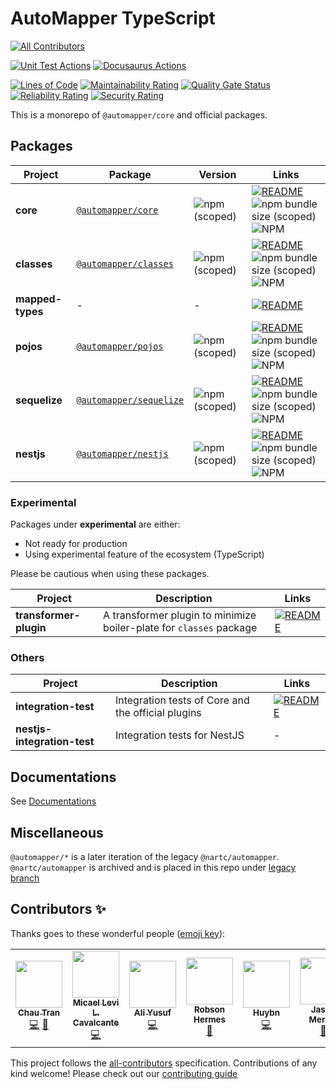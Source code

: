 # AutoMapper TypeScript

<!-- ALL-CONTRIBUTORS-BADGE:START - Do not remove or modify this section -->

[![All Contributors](https://img.shields.io/badge/all_contributors-6-orange.svg?style=flat-square)](#contributors-)

<!-- ALL-CONTRIBUTORS-BADGE:END -->

[![Unit Test Actions](https://github.com/nartc/mapper/workflows/Unit%20Test/badge.svg)](https://github.com/nartc/mapper/actions?query=workflow%3A%22Unit+Test%22)
[![Docusaurus Actions](https://github.com/nartc/mapper/workflows/Docusaurus/badge.svg)](https://github.com/nartc/mapper/actions?query=workflow%3ADocusaurus)

[![Lines of Code](https://sonarcloud.io/api/project_badges/measure?project=nartc_mapper&metric=ncloc)](https://sonarcloud.io/dashboard?id=nartc_mapper)
[![Maintainability Rating](https://sonarcloud.io/api/project_badges/measure?project=nartc_mapper&metric=sqale_rating)](https://sonarcloud.io/dashboard?id=nartc_mapper)
[![Quality Gate Status](https://sonarcloud.io/api/project_badges/measure?project=nartc_mapper&metric=alert_status)](https://sonarcloud.io/dashboard?id=nartc_mapper)
[![Reliability Rating](https://sonarcloud.io/api/project_badges/measure?project=nartc_mapper&metric=reliability_rating)](https://sonarcloud.io/dashboard?id=nartc_mapper)
[![Security Rating](https://sonarcloud.io/api/project_badges/measure?project=nartc_mapper&metric=security_rating)](https://sonarcloud.io/dashboard?id=nartc_mapper)

This is a monorepo of `@automapper/core` and official packages.

## Packages

| Project          | Package                                                                    | Version                                                             | Links                                                                                                                                                                                                                                               |
| ---------------- | -------------------------------------------------------------------------- | ------------------------------------------------------------------- | --------------------------------------------------------------------------------------------------------------------------------------------------------------------------------------------------------------------------------------------------- |
| **core**         | [`@automapper/core`](https://npmjs.com/package/@automapper/core)           | ![npm (scoped)](https://img.shields.io/npm/v/@automapper/core)      | [![README](https://img.shields.io/badge/README--green.svg)](/packages/core/README.md) ![npm bundle size (scoped)](https://img.shields.io/bundlephobia/minzip/@automapper/core) ![NPM](https://img.shields.io/npm/l/@automapper/core)                |
| **classes**      | [`@automapper/classes`](https://npmjs.com/package/@automapper/classes)     | ![npm (scoped)](https://img.shields.io/npm/v/@automapper/classes)   | [![README](https://img.shields.io/badge/README--green.svg)](/packages/classes/README.md) ![npm bundle size (scoped)](https://img.shields.io/bundlephobia/minzip/@automapper/classes) ![NPM](https://img.shields.io/npm/l/@automapper/classes)       |
| **mapped-types** | -                                                                          | -                                                                   | [![README](https://img.shields.io/badge/README--green.svg)](/packages/classes/mapped-types/README.md)                                                                                                                                               |
| **pojos**        | [`@automapper/pojos`](https://npmjs.com/package/@automapper/pojos)         | ![npm (scoped)](https://img.shields.io/npm/v/@automapper/pojos)     | [![README](https://img.shields.io/badge/README--green.svg)](/packages/pojos/README.md) ![npm bundle size (scoped)](https://img.shields.io/bundlephobia/minzip/@automapper/pojos) ![NPM](https://img.shields.io/npm/l/@automapper/pojos)             |
| **sequelize**    | [`@automapper/sequelize`](https://npmjs.com/package/@automapper/sequelize) | ![npm (scoped)](https://img.shields.io/npm/v/@automapper/sequelize) | [![README](https://img.shields.io/badge/README--green.svg)](/packages/sequelize/README.md) ![npm bundle size (scoped)](https://img.shields.io/bundlephobia/minzip/@automapper/sequelize) ![NPM](https://img.shields.io/npm/l/@automapper/sequelize) |
| **nestjs**       | [`@automapper/nestjs`](https://npmjs.com/package/@automapper/nestjs)       | ![npm (scoped)](https://img.shields.io/npm/v/@automapper/nestjs)    | [![README](https://img.shields.io/badge/README--green.svg)](/packages/nestjs/README.md) ![npm bundle size (scoped)](https://img.shields.io/bundlephobia/minzip/@automapper/nestjs) ![NPM](https://img.shields.io/npm/l/@automapper/nestjs)          |

### Experimental

Packages under **experimental** are either:

- Not ready for production
- Using experimental feature of the ecosystem (TypeScript)

Please be cautious when using these packages.

| Project                | Description                                                         | Links                                                                                                                    |
| ---------------------- | ------------------------------------------------------------------- | ------------------------------------------------------------------------------------------------------------------------ |
| **transformer-plugin** | A transformer plugin to minimize boiler-plate for `classes` package | [![README](https://img.shields.io/badge/README--green.svg)](/packages/classes/experimental/transformer-plugin/README.md) |

### Others

| Project                     | Description                                        | Links                                                                                             |
| --------------------------- | -------------------------------------------------- | ------------------------------------------------------------------------------------------------- |
| **integration-test**        | Integration tests of Core and the official plugins | [![README](https://img.shields.io/badge/README--green.svg)](/packages/integration-test/README.md) |
| **nestjs-integration-test** | Integration tests for NestJS                       | -                                                                                                 |

## Documentations

See [Documentations](https://automapperts.netlify.app)

## Miscellaneous

`@automapper/*` is a later iteration of the legacy `@nartc/automapper`. `@nartc/automapper` is archived and is placed in this repo under [legacy branch](https://github.com/nartc/mapper/tree/legacy)

## Contributors ✨

Thanks goes to these wonderful people ([emoji key](https://allcontributors.org/docs/en/emoji-key)):

<!-- ALL-CONTRIBUTORS-LIST:START - Do not remove or modify this section -->
<!-- prettier-ignore-start -->
<!-- markdownlint-disable -->
<table>
  <tr>
    <td align="center"><a href="https://nartc.me/"><img src="https://avatars1.githubusercontent.com/u/25516557?v=4?s=75" width="75px;" alt=""/><br /><sub><b>Chau Tran</b></sub></a><br /><a href="https://github.com/nartc/mapper/commits?author=nartc" title="Code">💻</a> <a href="#ideas-nartc" title="Ideas, Planning, & Feedback">🤔</a></td>
    <td align="center"><a href="https://github.com/micalevisk"><img src="https://avatars.githubusercontent.com/u/13461315?v=4?s=75" width="75px;" alt=""/><br /><sub><b>Micael Levi L. Cavalcante</b></sub></a><br /><a href="https://github.com/nartc/mapper/commits?author=micalevisk" title="Code">💻</a></td>
    <td align="center"><a href="https://github.com/AliYusuf95"><img src="https://avatars.githubusercontent.com/u/17704100?v=4?s=75" width="75px;" alt=""/><br /><sub><b>Ali Yusuf</b></sub></a><br /><a href="https://github.com/nartc/mapper/commits?author=AliYusuf95" title="Code">💻</a></td>
    <td align="center"><a href="https://github.com/robsonhermes"><img src="https://avatars.githubusercontent.com/u/26451017?v=4?s=75" width="75px;" alt=""/><br /><sub><b>Robson Hermes</b></sub></a><br /><a href="https://github.com/nartc/mapper/commits?author=robsonhermes" title="Documentation">📖</a></td>
    <td align="center"><a href="https://github.com/huybn5776"><img src="https://avatars.githubusercontent.com/u/6702287?v=4?s=75" width="75px;" alt=""/><br /><sub><b>Huybn</b></sub></a><br /><a href="https://github.com/nartc/mapper/commits?author=huybn5776" title="Code">💻</a></td>
    <td align="center"><a href="http://jasonmerino.me/"><img src="https://avatars.githubusercontent.com/u/1660279?v=4?s=75" width="75px;" alt=""/><br /><sub><b>Jason Merino</b></sub></a><br /><a href="https://github.com/nartc/mapper/commits?author=jasonmerino" title="Documentation">📖</a></td>
  </tr>
</table>

<!-- markdownlint-restore -->
<!-- prettier-ignore-end -->

<!-- ALL-CONTRIBUTORS-LIST:END -->

This project follows the [all-contributors](https://github.com/all-contributors/all-contributors) specification.
Contributions of any kind welcome! Please check out our [contributing guide](CONTRIBUTING.md)
